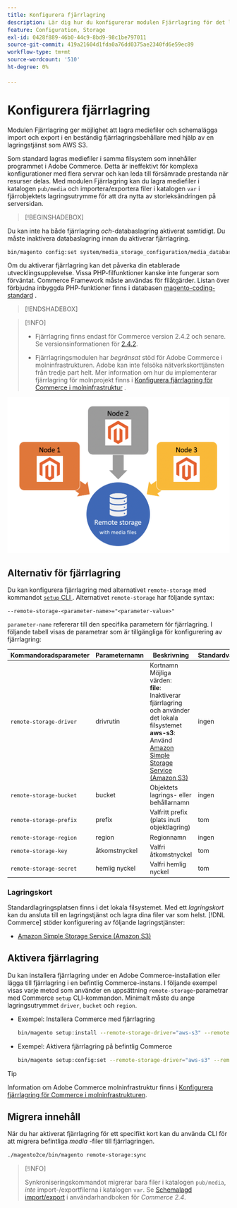 ```yaml
---
title: Konfigurera fjärrlagring
description: Lär dig hur du konfigurerar modulen Fjärrlagring för det lokala Commerce-programmet.
feature: Configuration, Storage
exl-id: 0428f889-46b0-44c9-8bd9-98c1be797011
source-git-commit: 419a21604d1fda0a76dd0375ae2340fd6e59ec89
workflow-type: tm+mt
source-wordcount: '510'
ht-degree: 0%

---
```


# Konfigurera fjärrlagring

Modulen Fjärrlagring ger möjlighet att lagra mediefiler och schemalägga import och export i en beständig fjärrlagringsbehållare med hjälp av en lagringstjänst som AWS S3.

Som standard lagras mediefiler i samma filsystem som innehåller programmet i Adobe Commerce. Detta är ineffektivt för komplexa konfigurationer med flera servrar och kan leda till försämrade prestanda när resurser delas. Med modulen Fjärrlagring kan du lagra mediefiler i katalogen `pub/media` och importera/exportera filer i katalogen `var` i fjärrobjektets lagringsutrymme för att dra nytta av storleksändringen på serversidan.

>[!BEGINSHADEBOX]

Du kan inte ha både fjärrlagring _och_-databaslagring aktiverat samtidigt. Du måste inaktivera databaslagring innan du aktiverar fjärrlagring.

```bash
bin/magento config:set system/media_storage_configuration/media_database 0
```

Om du aktiverar fjärrlagring kan det påverka din etablerade utvecklingsupplevelse. Vissa PHP-filfunktioner kanske inte fungerar som förväntat. Commerce Framework måste användas för filåtgärder. Listan över förbjudna inbyggda PHP-funktioner finns i databasen [magento-coding-standard](https://github.com/magento/magento-coding-standard/blob/develop/Magento2/Sniffs/Functions/DiscouragedFunctionSniff.php) .

>[!ENDSHADEBOX]

>[!INFO]
>
>- Fjärrlagring finns endast för Commerce version 2.4.2 och senare. Se versionsinformationen för [2.4.2](https://experienceleague.adobe.com/en/docs/commerce-operations/release/notes/magento-open-source/2-4-2).
>
>- Fjärrlagringsmodulen har _begränsat_ stöd för Adobe Commerce i molninfrastrukturen. Adobe kan inte felsöka nätverkskorttjänsten från tredje part helt. Mer information om hur du implementerar fjärrlagring för molnprojekt finns i [Konfigurera fjärrlagring för Commerce i molninfrastruktur](cloud-support.md) .

![schemabild](../../assets/configuration/remote-storage-schema.png)

## Alternativ för fjärrlagring

Du kan konfigurera fjärrlagring med alternativet `remote-storage` med kommandot [`setup` CLI ](../../installation/tutorials/deployment.md). Alternativet `remote-storage` har följande syntax:

```text
--remote-storage-<parameter-name>="<parameter-value>"
```

`parameter-name` refererar till den specifika parametern för fjärrlagring. I följande tabell visas de parametrar som är tillgängliga för konfigurering av fjärrlagring:

| Kommandoradsparameter | Parameternamn | Beskrivning | Standardvärde |
|--- |--- |--- |--- |
| `remote-storage-driver` | drivrutin | Kortnamn<br>Möjliga värden:<br>**file**: Inaktiverar fjärrlagring och använder det lokala filsystemet <br>**aws-s3**: Använd [Amazon Simple Storage Service (Amazon S3)](remote-storage-aws-s3.md) | ingen |
| `remote-storage-bucket` | bucket | Objektets lagrings- eller behållarnamn | ingen |
| `remote-storage-prefix` | prefix | Valfritt prefix (plats inuti objektlagring) | tom |
| `remote-storage-region` | region | Regionnamn | ingen |
| `remote-storage-key` | åtkomstnyckel | Valfri åtkomstnyckel | tom |
| `remote-storage-secret` | hemlig nyckel | Valfri hemlig nyckel | tom |

### Lagringskort

Standardlagringsplatsen finns i det lokala filsystemet. Med ett _lagringskort_ kan du ansluta till en lagringstjänst och lagra dina filer var som helst. [!DNL Commerce] stöder konfigurering av följande lagringstjänster:

- [Amazon Simple Storage Service (Amazon S3)](remote-storage-aws-s3.md)

## Aktivera fjärrlagring

Du kan installera fjärrlagring under en Adobe Commerce-installation eller lägga till fjärrlagring i en befintlig Commerce-instans. I följande exempel visas varje metod som använder en uppsättning `remote-storage`-parametrar med Commerce `setup` CLI-kommandon. Minimalt måste du ange lagringsutrymmet `driver`, `bucket` och `region`.

- Exempel: Installera Commerce med fjärrlagring

  ```bash
  bin/magento setup:install --remote-storage-driver="aws-s3" --remote-storage-bucket="myBucket" --remote-storage-region="us-east-1"
  ```

- Exempel: Aktivera fjärrlagring på befintlig Commerce

  ```bash
  bin/magento setup:config:set --remote-storage-driver="aws-s3" --remote-storage-bucket="myBucket" --remote-storage-region="us-east-1"
  ```

>[!TIP]
>
>Information om Adobe Commerce molninfrastruktur finns i [Konfigurera fjärrlagring för Commerce i molninfrastrukturen](cloud-support.md).

## Migrera innehåll

När du har aktiverat fjärrlagring för ett specifikt kort kan du använda CLI för att migrera befintliga _media_ -filer till fjärrlagringen.

```bash
./magento2ce/bin/magento remote-storage:sync
```

>[!INFO]
>
>Synkroniseringskommandot migrerar bara filer i katalogen `pub/media`, _inte_ import-/exportfilerna i katalogen `var`. Se [Schemalagd import/export](https://experienceleague.adobe.com/docs/commerce-admin/systems/data-transfer/data-scheduled-import-export.html) i användarhandboken för _Commerce 2.4_.

<!-- link definitions -->

[import-export]: https://docs.magento.com/user-guide/system/data-scheduled-import-export.html
